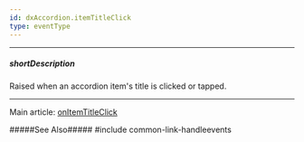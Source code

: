 ```yaml
---
id: dxAccordion.itemTitleClick
type: eventType
---
```

---
##### shortDescription
Raised when an accordion item's title is clicked or tapped.

---
Main article: [onItemTitleClick](/api-reference/10%20UI%20Components/dxAccordion/1%20Configuration/onItemTitleClick.md '/Documentation/ApiReference/UI_Components/dxAccordion/Configuration/#onItemTitleClick')

#####See Also#####
#include common-link-handleevents